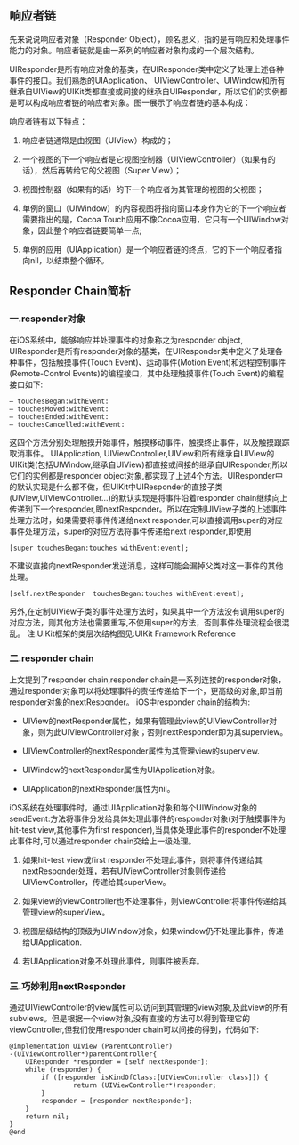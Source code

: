 ## 响应者链

先来说说响应者对象（Responder Object），顾名思义，指的是有响应和处理事件能力的对象。响应者链就是由一系列的响应者对象构成的一个层次结构。

UIResponder是所有响应对象的基类，在UIResponder类中定义了处理上述各种事件的接口。我们熟悉的UIApplication、 UIViewController、UIWindow和所有继承自UIView的UIKit类都直接或间接的继承自UIResponder，所以它们的实例都是可以构成响应者链的响应者对象。图一展示了响应者链的基本构成：

响应者链有以下特点：

1. 响应者链通常是由视图（UIView）构成的；

2. 一个视图的下一个响应者是它视图控制器（UIViewController）（如果有的话），然后再转给它的父视图（Super View）；

3. 视图控制器（如果有的话）的下一个响应者为其管理的视图的父视图；

4. 单例的窗口（UIWindow）的内容视图将指向窗口本身作为它的下一个响应者
需要指出的是，Cocoa Touch应用不像Cocoa应用，它只有一个UIWindow对象，因此整个响应者链要简单一点;

5. 单例的应用（UIApplication）是一个响应者链的终点，它的下一个响应者指向nil，以结束整个循环。


## Responder Chain简析

### 一.responder对象
在iOS系统中，能够响应并处理事件的对象称之为responder object, UIResponder是所有responder对象的基类，在UIResponder类中定义了处理各种事件，包括触摸事件(Touch Event)、运动事件(Motion Event)和远程控制事件(Remote-Control Events)的编程接口，其中处理触摸事件(Touch Event)的编程接口如下:
```
– touchesBegan:withEvent:
– touchesMoved:withEvent:
– touchesEnded:withEvent:
– touchesCancelled:withEvent:
```
这四个方法分别处理触摸开始事件，触摸移动事件，触摸终止事件，以及触摸跟踪取消事件。
UIApplication, UIViewController,UIView和所有继承自UIView的UIKit类(包括UIWindow,继承自UIView)都直接或间接的继承自UIResponder,所以它们的实例都是responder object对象,都实现了上述4个方法。UIResponder中的默认实现是什么都不做，但UIKit中UIResponder的直接子类(UIView,UIViewController…)的默认实现是将事件沿着responder chain继续向上传递到下一个responder,即nextResponder。所以在定制UIView子类的上述事件处理方法时，如果需要将事件传递给next responder,可以直接调用super的对应事件处理方法，super的对应方法将事件传递给next responder,即使用
```
[super touchesBegan:touches withEvent:event];
```
不建议直接向nextResponder发送消息，这样可能会漏掉父类对这一事件的其他处理。
```
[self.nextResponder  touchesBegan:touches withEvent:event];
```
另外,在定制UIView子类的事件处理方法时，如果其中一个方法没有调用super的对应方法，则其他方法也需要重写,不使用super的方法，否则事件处理流程会很混乱。
注:UIKit框架的类层次结构图见:UIKit Framework Reference
### 二.responder chain

上文提到了responder chain,responder chain是一系列连接的responder对象，通过responder对象可以将处理事件的责任传递给下一个，更高级的对象,即当前responder对象的nextResponder。
iOS中responder chain的结构为:
* UIView的nextResponder属性，如果有管理此view的UIViewController对象，则为此UIViewController对象；否则nextResponder即为其superview。

* UIViewController的nextResponder属性为其管理view的superview.

* UIWindow的nextResponder属性为UIApplication对象。

* UIApplication的nextResponder属性为nil。

iOS系统在处理事件时，通过UIApplication对象和每个UIWindow对象的sendEvent:方法将事件分发给具体处理此事件的responder对象(对于触摸事件为hit-test view,其他事件为first responder),当具体处理此事件的responder不处理此事件时,可以通过responder chain交给上一级处理。
1. 如果hit-test view或first responder不处理此事件，则将事件传递给其nextResponder处理，若有UIViewController对象则传递给UIViewController，传递给其superView。

2. 如果view的viewController也不处理事件，则viewController将事件传递给其管理view的superView。

3. 视图层级结构的顶级为UIWindow对象，如果window仍不处理此事件，传递给UIApplication.

4. 若UIApplication对象不处理此事件，则事件被丢弃。

### 三.巧妙利用nextResponder

通过UIViewController的view属性可以访问到其管理的view对象,及此view的所有subviews。但是根据一个view对象,没有直接的方法可以得到管理它的viewController,但我们使用responder chain可以间接的得到，代码如下:
```
@implementation UIView (ParentController)
-(UIViewController*)parentController{
    UIResponder *responder = [self nextResponder];
    while (responder) {
        if ([responder isKindOfClass:[UIViewController class]]) {
                return (UIViewController*)responder;
        }
        responder = [responder nextResponder];
    }
    return nil;
}
@end
```
